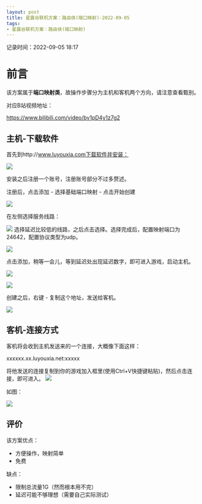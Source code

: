 ```yaml
---
layout: post
title: 星露谷联机方案：路由侠(端口映射)-2022-09-05
tags: 
- 星露谷联机方案：路由侠(端口映射)
---
```

记录时间：2022-09-05 18:17

# 前言
该方案属于**端口映射类**，故操作步骤分为主机和客机两个方向，请注意查看甄别。

对应B站视频地址：

https://www.bilibili.com/video/bv1pD4y1z7g2

## 主机-下载软件

首先到http://www.luyouxia.com下载软件并安装：

![](../../src/assets/img/Pasted%20image%2020220906174438.png)

安装之后注册一个账号，注册账号部分不过多赘述。

注册后，点击添加 - 选择基础端口映射 - 点击开始创建

![](../../src/assets/img/Pasted%20image%2020220906174612.png)

在左侧选择服务线路：

![](../../src/assets/img/Pasted%20image%2020220906174641.png)
选择延迟比较低的线路，之后点击选择。选择完成后，配置映射端口为24642，配置协议类型为udp。

![](../../src/assets/img/Pasted%20image%2020220906174725.png)

点击添加，稍等一会儿，等到延迟处出现延迟数字，即可进入游戏，启动主机。

![](../../src/assets/img/Pasted%20image%2020220906174814.png)


![](../../src/assets/img/Pasted%20image%2020220906174859.png)

创建之后，右键 - 复制这个地址，发送给客机。

![](../../src/assets/img/Pasted%20image%2020220906174926.png)
## 客机-连接方式

客机将会收到主机发送来的一个连接，大概像下面这样：

xxxxxx.xx.luyouxia.net:xxxxx

将他发送的连接复制到你的游戏加入框里(使用Ctrl+V快捷键粘贴)，然后点击连接，即可进入。
![](../../src/assets/img/Pasted%20image%2020220906175118.png)

如图：

![](../../src/assets/img/Pasted%20image%2020220906175138.png)

## 评价

该方案优点：
- 方便操作，映射简单
- 免费

缺点：
- 限制总流量1G（然而根本用不完）
- 延迟可能不够理想（需要自己实际测试）